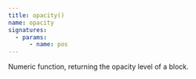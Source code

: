 ```yaml
---
title: opacity()
name: opacity
signatures:
  - params:
      - name: pos
---
```


Numeric function, returning the opacity level of a block.
